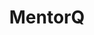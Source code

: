 ---
title: "MentorQ"
description: "MentorQ is a realtime mentor hailing system built for hackathons to provide mentors for people who need help. Hackers submit tickets when they want to ask a mentor a question. Mentors can claim and resolve tickets."
tools: "React.js Redux node.js MongoDB Docker"
image: "mentorq.png"
---